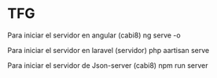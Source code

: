 # TFG

Para iniciar el servidor en angular (cabi8)
ng serve -o

Para iniciar el servidor en laravel (servidor)
php aartisan serve 

Para iniciar el servidor de Json-server (cabi8)
npm run server
